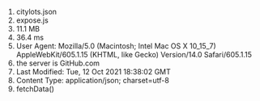 1. citylots.json
2. expose.js
3. 11.1 MB
4. 36.4 ms
5. User Agent: Mozilla/5.0 (Macintosh; Intel Mac OS X 10_15_7) AppleWebKit/605.1.15 (KHTML, like Gecko) Version/14.0 Safari/605.1.15
6. the server is GitHub.com
7. Last Modified: Tue, 12 Oct 2021 18:38:02 GMT
8. Content Type: application/json; charset=utf-8
9. fetchData()
